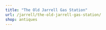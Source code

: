 ```yaml
---
title: "The Old Jarrell Gas Station"
url: /jarrell/the-old-jarrell-gas-station/
shop: antiques
---
```

